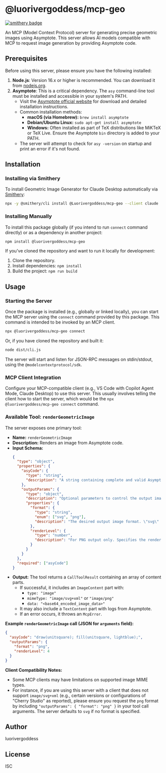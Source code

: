 # @luorivergoddess/mcp-geo
[![smithery badge](https://smithery.ai/badge/@Luorivergoddess/mcp-geo)](https://smithery.ai/server/@Luorivergoddess/mcp-geo)

An MCP (Model Context Protocol) server for generating precise geometric images using Asymptote.
This server allows AI models compatible with MCP to request image generation by providing Asymptote code.

## Prerequisites

Before using this server, please ensure you have the following installed:

1.  **Node.js**: Version 16.x or higher is recommended. You can download it from [nodejs.org](https://nodejs.org/).
2.  **Asymptote**: This is a critical dependency. The `asy` command-line tool must be installed and accessible in your system's PATH.
    *   Visit the [Asymptote official website](https://asymptote.sourceforge.io/) for download and detailed installation instructions.
    *   Common installation methods:
        *   **macOS (via Homebrew):** `brew install asymptote`
        *   **Debian/Ubuntu Linux:** `sudo apt-get install asymptote`
        *   **Windows:** Often installed as part of TeX distributions like MiKTeX or TeX Live. Ensure the Asymptote `bin` directory is added to your PATH.
    *   The server will attempt to check for `asy -version` on startup and print an error if it's not found.

## Installation

### Installing via Smithery

To install Geometric Image Generator for Claude Desktop automatically via [Smithery](https://smithery.ai/server/@Luorivergoddess/mcp-geo):

```bash
npx -y @smithery/cli install @Luorivergoddess/mcp-geo --client claude
```

### Installing Manually
To install this package globally (if you intend to run `connect` command directly) or as a dependency in another project:

```bash
npm install @luorivergoddess/mcp-geo
```

If you've cloned the repository and want to run it locally for development:
1. Clone the repository.
2. Install dependencies: `npm install`
3. Build the project: `npm run build`

## Usage

### Starting the Server

Once the package is installed (e.g., globally or linked locally), you can start the MCP server using the `connect` command provided by this package. This command is intended to be invoked by an MCP client.

```bash
npx @luorivergoddess/mcp-geo connect
```

Or, if you have cloned the repository and built it:
```bash
node dist/cli.js
```

The server will start and listen for JSON-RPC messages on stdin/stdout, using the `@modelcontextprotocol/sdk`.

### MCP Client Integration

Configure your MCP-compatible client (e.g., VS Code with Copilot Agent Mode, Claude Desktop) to use this server. This usually involves telling the client how to start the server, which would be the `npx @luorivergoddess/mcp-geo connect` command.

### Available Tool: `renderGeometricImage`

The server exposes one primary tool:

*   **Name:** `renderGeometricImage`
*   **Description:** Renders an image from Asymptote code.
*   **Input Schema:**
    ```json
    {
      "type": "object",
      "properties": {
        "asyCode": {
          "type": "string",
          "description": "A string containing complete and valid Asymptote code to be compiled. The server executes this code directly. Ensure necessary `import` statements (e.g., `import graph;`) and settings (e.g., `unitsize(1cm);`) are included within this code block if needed."
        },
        "outputParams": {
          "type": "object",
          "description": "Optional parameters to control the output image.",
          "properties": {
            "format": {
              "type": "string",
              "enum": ["svg", "png"],
              "description": "The desired output image format. \"svg\" for scalable vector graphics (recommended for diagrams and plots), \"png\" for raster graphics. Defaults to \"svg\" if not specified."
            },
            "renderLevel": {
              "type": "number",
              "description": "For PNG output only. Specifies the rendering quality (supersampling level for antialiasing). Higher values (e.g., 4 or 8) produce smoother images but take longer to render and result in larger files. Asymptote default is 2. This server defaults to 4 if not specified and format is \"png\". Ignored for SVG output."
            }
          }
        }
      },
      "required": ["asyCode"]
    }
    ```
*   **Output:**
    The tool returns a `CallToolResult` containing an array of content parts.
    *   If successful, it includes an `ImageContent` part with:
        *   `type: "image"`
        *   `mimeType: "image/svg+xml"` or `"image/png"`
        *   `data: "<base64_encoded_image_data>"`
    *   It may also include a `TextContent` part with logs from Asymptote.
    *   If an error occurs, it throws an `McpError`.

**Example `renderGeometricImage` call (JSON for `arguments` field):**
```json
{
  "asyCode": "draw(unitsquare); fill(unitsquare, lightblue);",
  "outputParams": {
    "format": "png",
    "renderLevel": 4
  }
}
```

**Client Compatibility Notes:**

*   Some MCP clients may have limitations on supported image MIME types.
*   For instance, if you are using this server with a client that does not support `image/svg+xml` (e.g., certain versions or configurations of "Cherry Studio" as reported), please ensure you request the `png` format by including `"outputParams": { "format": "png" }` in your tool call arguments. The server defaults to `svg` if no format is specified.

## Author

luorivergoddess

## License

ISC
